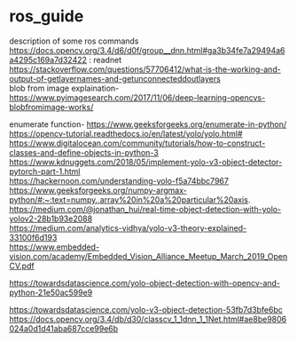 # ros_guide
description of some ros commands<br>
https://docs.opencv.org/3.4/d6/d0f/group__dnn.html#ga3b34fe7a29494a6a4295c169a7d32422    : readnet<br>
https://stackoverflow.com/questions/57706412/what-is-the-working-and-output-of-getlayernames-and-getunconnecteddoutlayers  <br>
blob from image explaination- https://www.pyimagesearch.com/2017/11/06/deep-learning-opencvs-blobfromimage-works/  <br>

enumerate function- https://www.geeksforgeeks.org/enumerate-in-python/
https://opencv-tutorial.readthedocs.io/en/latest/yolo/yolo.html# <br>
https://www.digitalocean.com/community/tutorials/how-to-construct-classes-and-define-objects-in-python-3 <br>
https://www.kdnuggets.com/2018/05/implement-yolo-v3-object-detector-pytorch-part-1.html <br>
https://hackernoon.com/understanding-yolo-f5a74bbc7967 <br>
https://www.geeksforgeeks.org/numpy-argmax-python/#:~:text=numpy.,array%20in%20a%20particular%20axis. <br>
https://medium.com/@jonathan_hui/real-time-object-detection-with-yolo-yolov2-28b1b93e2088 <br>
https://medium.com/analytics-vidhya/yolo-v3-theory-explained-33100f6d193 <br>
https://www.embedded-vision.com/academy/Embedded_Vision_Alliance_Meetup_March_2019_OpenCV.pdf <br>

https://towardsdatascience.com/yolo-object-detection-with-opencv-and-python-21e50ac599e9 <br>

https://towardsdatascience.com/yolo-v3-object-detection-53fb7d3bfe6bc <br>
https://docs.opencv.org/3.4/db/d30/classcv_1_1dnn_1_1Net.html#ae8be9806024a0d1d41aba687cce99e6b <br>
